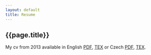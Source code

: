 ```yaml
---
layout: default
title: Resume
---
```



## {{page.title}}

My cv from 2013 available in English [PDF](/static/content/cv/cv2013en.pdf), [TEX](/static/content/cv/cv2013en.tex) or Czech [PDF](/static/content/cv/cv2013cs.pdf), [TEX](/static/content/cv/cv2013cs.tex).

